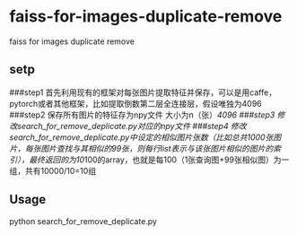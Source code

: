 # faiss-for-images-duplicate-remove
faiss for images duplicate remove 

## setp
###step1
首先利用现有的框架对每张图片提取特征并保存，可以是用caffe，pytorch或者其他框架，比如提取倒数第二层全连接层，假设唯独为4096
###step2
保存所有图片的特征存为npy文件
大小为n（张）*4096
###step3
修改search_for_remove_deplicate.py对应的npy文件
###step4
修改search_for_remove_deplicate.py中设定的相似图片张数（比如总共1000张图片，每张图片查找与其相似的99张，则每行list表示与该张图片相似的图片的索引），最终返回的为10*100的array，也就是每100（1张查询图+99张相似图）为一组，共有10000/10=10组
## Usage 
python search_for_remove_deplicate.py
